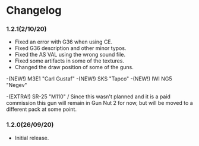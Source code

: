 # Changelog

### 1.2.1(2/10/20)
- Fixed an error with G36 when using CE.
- Fixed G36 description and other minor typos.
- Fixed the AS VAL using the wrong sound file.
- Fixed some artifacts in some of the textures.
- Changed the draw position of some of the guns.

-(NEW!) M3E1 "Carl Gustaf"
-(NEW!) SKS "Tapco"
-(NEW!) IWI NG5 "Negev"

-(EXTRA!) SR-25 "M110" / Since this wasn't planned and it is a paid commission this gun will remain in Gun Nut 2 for now, but will be moved to a different pack at some point.

### 1.2.0(26/09/20)
- Initial release.